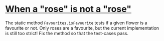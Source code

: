 # [When a "rose" is not a "rose"](https://www.codewars.com/kata/when-a-rose-is-not-a-rose "https://www.codewars.com/kata/580dd249c40fa624240001a1")

The static method `Favourites.isFavourite` tests if a given flower is a favourite or not. Only roses are a favourite, but the current implementation is still too strict! Fix the method so that the test-cases pass. 